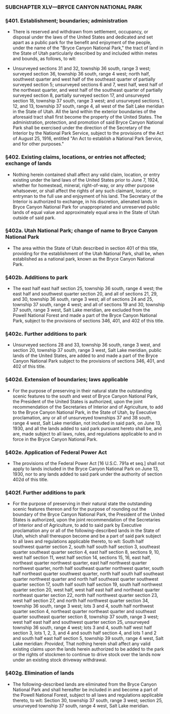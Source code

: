 ### SUBCHAPTER XLV—BRYCE CANYON NATIONAL PARK

### §401. Establishment; boundaries; administration
* There is reserved and withdrawn from settlement, occupancy, or disposal under the laws of the United States and dedicated and set apart as a public park for the benefit and enjoyment of the people, under the name of the "Bryce Canyon National Park," the tract of land in the State of Utah particularly described by and included within metes and bounds, as follows, to wit:

* Unsurveyed sections 31 and 32, township 36 south, range 3 west; surveyed section 36, township 36 south, range 4 west; north half, southwest quarter and west half of the southeast quarter of partially surveyed section 5; unsurveyed sections 6 and 7, west half, west half of the northeast quarter, and west half of the southeast quarter of partially surveyed section 8, partially surveyed section 17, and unsurveyed section 18, township 37 south, range 3 west; and unsurveyed sections 1, 12, and 13, township 37 south, range 4, all west of the Salt Lake meridian in the State of Utah. All the land within the exterior boundaries of the aforesaid tract shall first become the property of the United States. The administration, protection, and promotion of said Bryce Canyon National Park shall be exercised under the direction of the Secretary of the Interior by the National Park Service, subject to the provisions of the Act of August 25, 1916, entitled "An Act to establish a National Park Service, and for other purposes."

### §402. Existing claims, locations, or entries not affected; exchange of lands
* Nothing herein contained shall affect any valid claim, location, or entry existing under the land laws of the United States prior to June 7, 1924, whether for homestead, mineral, right-of-way, or any other purpose whatsoever, or shall affect the rights of any such claimant, locator, or entryman to the full use and enjoyment of his land. The Secretary of the Interior is authorized to exchange, in his discretion, alienated lands in Bryce Canyon National Park for unappropriated and unreserved public lands of equal value and approximately equal area in the State of Utah outside of said park.

### §402a. Utah National Park; change of name to Bryce Canyon National Park
* The area within the State of Utah described in section 401 of this title, providing for the establishment of the Utah National Park, shall be, when established as a national park, known as the Bryce Canyon National Park.

### §402b. Additions to park
* The east half east half section 25, township 36 south, range 4 west; the east half and southwest quarter section 20, and all of sections 21, 29, and 30, township 36 south, range 3 west; all of sections 24 and 25, township 37 south, range 4 west; and all of sections 19 and 30, township 37 south, range 3 west, Salt Lake meridian, are excluded from the Powell National Forest and made a part of the Bryce Canyon National Park, subject to the provisions of sections 346, 401, and 402 of this title.

### §402c. Further additions to park
* Unsurveyed sections 28 and 33, township 36 south, range 3 west, and section 20, township 37 south, range 3 west, Salt Lake meridian, public lands of the United States, are added to and made a part of the Bryce Canyon National Park subject to the provisions of sections 346, 401, and 402 of this title.

### §402d. Extension of boundaries; laws applicable
* For the purpose of preserving in their natural state the outstanding scenic features to the south and west of Bryce Canyon National Park, the President of the United States is authorized, upon the joint recommendation of the Secretaries of Interior and of Agriculture, to add to the Bryce Canyon National Park, in the State of Utah, by Executive proclamation, any or all of unsurveyed townships 37 and 38 south, range 4 west, Salt Lake meridian, not included in said park, on June 13, 1930, and all the lands added to said park pursuant hereto shall be, and are, made subject to all laws, rules, and regulations applicable to and in force in the Bryce Canyon National Park.

### §402e. Application of Federal Power Act
* The provisions of the Federal Power Act [16 U.S.C. 791a et seq.] shall not apply to lands included in the Bryce Canyon National Park on June 13, 1930, nor to any lands added to said park under the authority of section 402d of this title.

### §402f. Further additions to park
* For the purpose of preserving in their natural state the outstanding scenic features thereon and for the purpose of rounding out the boundary of the Bryce Canyon National Park, the President of the United States is authorized, upon the joint recommendation of the Secretaries of Interior and of Agriculture, to add to said park by Executive proclamation any or all of the following-described lands in the State of Utah, which shall thereupon become and be a part of said park subject to all laws and regulations applicable thereto, to wit: South half southwest quarter section 2, south half south half section 3, southeast quarter southeast quarter section 4, east half section 8, sections 9, 10, west half section 11, west half section 14, sections 15, 16, east half, northeast quarter northwest quarter, east half northwest quarter northwest quarter, north half southeast quarter northwest quarter, south half northeast quarter southwest quarter, north half south half southeast quarter northwest quarter and north half southeast quarter southwest quarter section 17, south half south half section 19, south half northwest quarter section 20, west half, west half east half and northeast quarter northeast quarter section 22, north half northwest quarter section 23, west half section 27, and north half northwest quarter section 34, township 36 south, range 3 west; lots 3 and 4, south half northwest quarter section 4, northeast quarter northeast quarter and southeast quarter southeast quarter section 8, township 37 south, range 3 west; west half east half and southwest quarter section 25, unsurveyed township 36 south, range 4 west; lots 3 and 4, south half west half section 3, lots 1, 2, 3, and 4 and south half section 4, and lots 1 and 2 and south half east half section 5, township 39 south, range 4 west, Salt Lake meridian: _Provided_, That nothing herein shall affect any valid existing claims upon the lands herein authorized to be added to the park or the rights of stockmen to continue to drive stock over the lands now under an existing stock driveway withdrawal.

### §402g. Elimination of lands
* The following-described lands are eliminated from the Bryce Canyon National Park and shall hereafter be included in and become a part of the Powell National Forest, subject to all laws and regulations applicable thereto, to wit: Section 30, township 37 south, range 3 west; section 25, unsurveyed township 37 south, range 4 west, Salt Lake meridian.